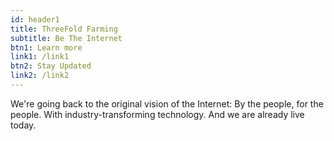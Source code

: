 ```yaml
---
id: header1
title: ThreeFold Farming
subtitle: Be The Internet
btn1: Learn more
link1: /link1
btn2: Stay Updated
link2: /link2
---
```


We're going back to the original vision of the Internet: By the people, for the people. With industry-transforming technology. And we are already live today.
